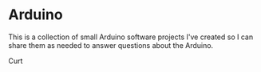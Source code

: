 # Arduino

This is a collection of small Arduino software projects I've created so I can share them as needed to answer questions about the Arduino.

Curt
